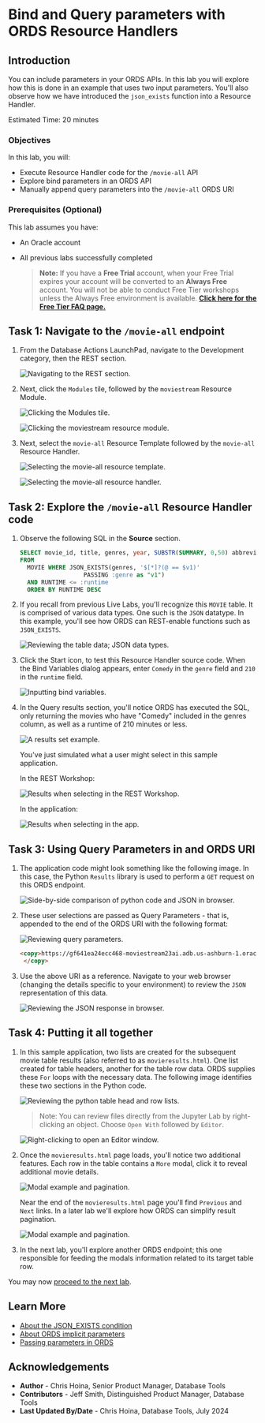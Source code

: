 # Bind and Query parameters with ORDS Resource Handlers

## Introduction

You can include parameters in your ORDS APIs. In this lab you will explore how this is done in an example that uses two input parameters. You'll also observe how we have introduced the `json_exists` function into a Resource Handler.

Estimated Time: 20 minutes

### Objectives

In this lab, you will:

* Execute Resource Handler code for the `/movie-all` API
* Explore bind parameters in an ORDS API
* Manually append query parameters into the `/movie-all` ORDS URI

### Prerequisites (Optional)

This lab assumes you have:

* An Oracle account
* All previous labs successfully completed

  > **Note:** If you have a **Free Trial** account, when your Free Trial expires your account will be converted to an **Always Free** account. You will not be able to conduct Free Tier workshops unless the Always Free environment is available. **[Click here for the Free Tier FAQ page.](https://www.oracle.com/cloud/free/faq.html)**

## Task 1: Navigate to the `/movie-all` endpoint

1. From the Database Actions LaunchPad, navigate to the Development category, then the REST section.

     ![Navigating to the REST section.](images/workshop-presentation-one.png " ")

2. Next, click the `Modules` tile, followed by the `moviestream` Resource Module.

    ![Clicking the Modules tile.](images/workshop-presentation-two.png " ")

    ![Clicking the moviestream resource module.](images/workshop-presentation-three.png " ")

3. Next, select the `movie-all` Resource Template followed by the `movie-all` Resource Handler.

    ![Selecting the movie-all resource template.](images/workshop-presentation-four.png " ")

    ![Selecting the movie-all resource handler.](images/workshop-presentation-five.png " ")

## Task 2: Explore the `/movie-all` Resource Handler code

1. Observe the following SQL in the **Source** section.

    ```sql
    SELECT movie_id, title, genres, year, SUBSTR(SUMMARY, 0,50) abbreviated_summary, runtime
    FROM
      MOVIE WHERE JSON_EXISTS(genres, '$[*]?(@ == $v1)'
                      PASSING :genre as "v1")
      AND RUNTIME <= :runtime
      ORDER BY RUNTIME DESC
    ```

2. If you recall from previous Live Labs, you'll recognize this `MOVIE` table. It is comprised of various data types. One such is the `JSON` datatype. In this example, you'll see how ORDS can REST-enable functions such as `JSON_EXISTS`.

    ![Reviewing the table data; JSON data types.](images/workshop-presentation-six.png " ")

3. Click the Start icon, to test this Resource Handler source code. When the Bind Variables dialog appears, enter `Comedy` in the `genre` field and `210` in the `runtime` field.

    ![Inputting bind variables.](images/workshop-presentation-seven.png " ")

4. In the Query results section, you'll notice ORDS has executed the SQL, only returning the movies who have "Comedy" included in the genres column, as well as a runtime of 210 minutes or less.

    ![A results set example.](images/workshop-presentation-eight.png " ")

   You've just simulated what a user might select in this sample application.  

      In the REST Workshop:  

      ![Results when selecting in the REST Workshop.](images/workshop-presentation-eight-one.png " ")

      In the application:

      ![Results when selecting in the app.](images/workshop-presentation-eight-two.png " ")

## Task 3: Using Query Parameters in and ORDS URI

1. The application code might look something like the following image. In this case, the Python `Results` library is used to perform a `GET` request on this ORDS endpoint.

    ![Side-by-side comparison of python code and JSON in browser.](images/workshop-presentation-ten.png " ")

2. These user selections are passed as Query Parameters - that is, appended to the end of the ORDS URI with the following format:

   ![Reviewing query parameters.](images/workshop-presentation-ten-two.png " ")

   ```html
   <copy>https://gf641ea24ecc468-moviestream23ai.adb.us-ashburn-1.oraclecloudapps.com/ords/admin/mymovies/movie-all?genre=Comedy&runtime=210
    </copy>
   ```

3. Use the above URI as a reference. Navigate to your web browser (changing the details specific to your environment) to review the `JSON` representation of this data.

   ![Reviewing the JSON response in browser.](images/workshop-presentation-ten-three.png " ")

## Task 4: Putting it all together

1. In this sample application, two lists are created for the subsequent movie table results (also referred to as `movieresults.html`). One list created for table headers, another for the table row data. ORDS supplies these `For` loops with the necessary data. The following image identifies these two sections in the Python code.

   ![Reviewing the python table head and row lists.](images/workshop-presentation-eleven.png " ")  

   > Note: You can review files directly from the Jupyter Lab by right-clicking an object. Choose `Open With` followed by `Editor`.  

      ![Right-clicking to open an Editor window.](images/workshop-presentation-eleven-two.png)

2. Once the `movieresults.html` page loads, you'll notice two additional features. Each row in the table contains a `More` modal, click it to reveal additional movie details.

   ![Modal example and pagination.](images/workshop-presentation-twelve.png " ")

   Near the end of the `movieresults.html` page you'll find `Previous` and `Next` links. In a later lab we'll explore how ORDS can simplify result pagination.

   ![Modal example and pagination.](images/workshop-presentation-thirteen.png " ")

3. In the next lab, you'll explore another ORDS endpoint; this one responsible for feeding the modals information related to its target table row.

You may now [proceed to the next lab](#next).  

## Learn More

* [About the JSON_EXISTS condition](https://docs.oracle.com/en/database/oracle/oracle-database/19/adjsn/condition-JSON_EXISTS.html#GUID-D60A7E52-8819-4D33-AEDB-223AB7BDE60A)
* [About ORDS implicit parameters](https://docs.oracle.com/en/database/oracle/oracle-rest-data-services/24.2/orddg/developing-REST-applications.html#GUID-50E24524-32BB-470D-8015-6C25C9B47A44)
* [Passing parameters in ORDS](https://docs.oracle.com/en/database/oracle/oracle-rest-data-services/24.2/orddg/developing-REST-applications.html#GUID-50E24524-32BB-470D-8015-6C25C9B47A44)

## Acknowledgements

* **Author** - Chris Hoina, Senior Product Manager, Database Tools
* **Contributors** - Jeff Smith, Distinguished Product Manager, Database Tools
* **Last Updated By/Date** - Chris Hoina, Database Tools, July 2024
